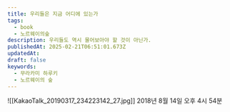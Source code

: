 ```yaml
---
title: 우리들은 지금 어디에 있는가
tags:
  - book
  - 노르웨이의숲
description: 우리들도 역시 물어보아야 할 것이 아닌가.
publishedAt: 2025-02-21T06:51:01.673Z
updatedAt: 
draft: false
keywords:
  - 무라카미 하루키
  - 노르웨이의 숲
---
```


![[KakaoTalk_20190317_234223142_27.jpg]]
2018년 8월 14일 오후 4시 54분